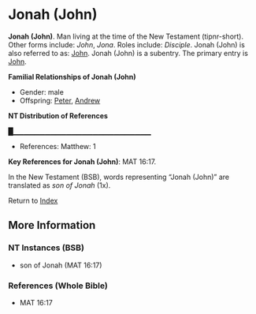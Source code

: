 # Jonah (John)
**Jonah (John)**. 
Man living at the time of the New Testament (tipnr-short). 
Other forms include: 
*John*, *Jona*. 
Roles include: 
_Disciple_. 
Jonah (John) is also referred to as: 
[John](John.4.md). 
Jonah (John) is a subentry. The primary entry is 
[John](John.4.md). 




**Familial Relationships of Jonah (John)**


* Gender: male
* Offspring: [Peter](Peter.md), [Andrew](Andrew.md)


**NT Distribution of References**

█▁▁▁▁▁▁▁▁▁▁▁▁▁▁▁▁▁▁▁▁▁▁▁▁▁▁
* References: Matthew: 1



**Key References for Jonah (John)**: 
MAT 16:17. 




In the New Testament (BSB), words representing “Jonah (John)” are translated as 
*son of Jonah* (1x). 


Return to [Index](00-Index.md)

## More Information

### NT Instances (BSB)

* son of Jonah (MAT 16:17)



### References (Whole Bible)

* MAT 16:17



